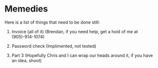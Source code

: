 # Memedies

Here is a list of things that need to be done still:

1) Invoice (all of it) (Brendan, if you need help, get a hold of me at (905)-914-1074)

2) Password check (Implimented, not tested)

3) Part 3 (Hopefully Chris and I can wrap our heads around it, if you have an idea, shoot)
